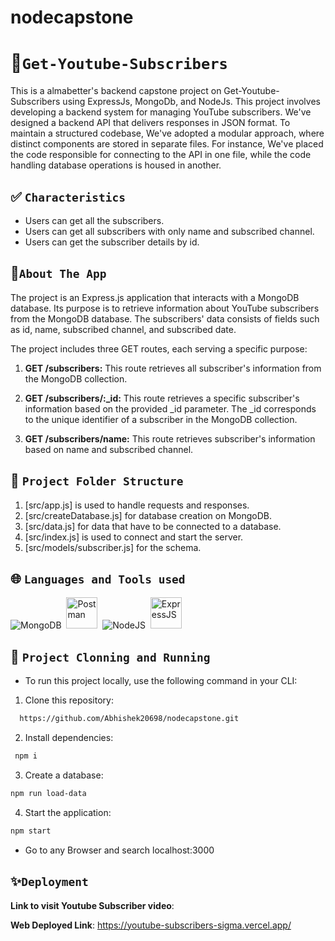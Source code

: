 # nodecapstone

# 💫`Get-Youtube-Subscribers`
This is a almabetter's backend capstone project on Get-Youtube-Subscribers using ExpressJs, MongoDb, and NodeJs.
This project involves developing a backend system for managing YouTube subscribers. We've designed a backend API that delivers responses in JSON format. To maintain a structured codebase, We've adopted a modular approach, where distinct components are stored in separate files. For instance, We've placed the code responsible for connecting to the API in one file, while the code handling database operations is housed in another.


## ✅ `Characteristics`

- Users can get all the subscribers.
- Users can get all subscribers with only name and subscribed channel.
- Users can get the subscriber details by id.


## 🍁`About The App`

The project is an Express.js application that interacts with a MongoDB database. Its purpose is to retrieve information about YouTube subscribers from the MongoDB database. The subscribers' data consists of fields such as id, name, subscribed channel, and subscribed date.


The project includes three GET routes, each serving a specific purpose:

1) **GET /subscribers:** This route retrieves all subscriber's information from the MongoDB collection. 


2) **GET /subscribers/:_id:** This route retrieves a specific subscriber's information based on the provided _id parameter. The _id corresponds to the unique identifier of a subscriber in the MongoDB collection. 


3) **GET /subscribers/name:** This route retrieves subscriber's information based on name and subscribed channel.


##  🌿 `Project Folder Structure`
1. [src/app.js]  is used to handle requests and responses.
2. [src/createDatabase.js]  for database creation on MongoDB.
3. [src/data.js]  for data that have to be connected to a database.
4. [src/index.js]  is used to connect and start the server.
5. [src/models/subscriber.js]  for the schema.


## 🌐 `Languages and Tools used`
 <div>
<img src="https://skills.thijs.gg/icons?i=mongodb" title="MongoDB" alt="MongoDB"/>&nbsp;
  <img src="https://avatars.githubusercontent.com/u/10251060?s=200&v=4" title="Postman" alt="Postman" width="50" height="50"/>&nbsp;
  <img src="https://skills.thijs.gg/icons?i=nodejs" title="NodeJS" alt="NodeJS" />&nbsp;
  <img src="https://cdn.icon-icons.com/icons2/2699/PNG/512/expressjs_logo_icon_169185.png" title="ExpressJS" alt="ExpressJS" width="50" height="50"/>&nbsp;  
</div>


## 🔧 `Project Clonning and Running`

- To run this project locally, use the following command in your CLI:

1. Clone this repository:

```bash
  https://github.com/Abhishek20698/nodecapstone.git
```

2. Install dependencies:

```bash
 npm i
```

3. Create a database:

```bash
npm run load-data

```

4. Start the application:

```bash
npm start
```
- Go to any Browser and search localhost:3000

## ✨`Deployment`

**Link to visit Youtube Subscriber video**: 

**Web Deployed Link**: https://youtube-subscribers-sigma.vercel.app/



